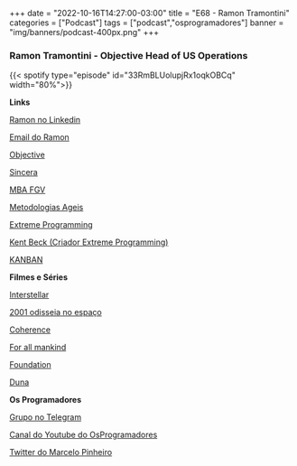 +++
date = "2022-10-16T14:27:00-03:00"
title = "E68 - Ramon Tramontini"
categories = ["Podcast"]
tags = ["podcast","osprogramadores"]
banner = "img/banners/podcast-400px.png"
+++

### Ramon Tramontini - Objective Head of US Operations

{{< spotify type="episode" id="33RmBLUolupjRx1oqkOBCq" width="80%">}}

**Links**

[Ramon no Linkedin](https://www.linkedin.com/in/ramontramontini/)

[Email do Ramon](mailto:ramon@objective.com.br)

[Objective](https://www.objective.com.br/)

[Sincera](https://sinccera.com/)

[MBA FGV](https://educacao-executiva.fgv.br/)

[Metodologias Ageis](https://pt.wikipedia.org/wiki/Manifesto_%C3%81gil)

[Extreme Programming](https://en.wikipedia.org/wiki/Extreme_programming)

[Kent Beck (Criador Extreme Programming)](https://en.wikipedia.org/wiki/Kent_Beck)

[KANBAN](https://en.wikipedia.org/wiki/Kanban_(development))

**Filmes e Séries**

[Interstellar](https://en.wikipedia.org/wiki/Interstellar_(film))

[2001 odisseia no espaço](https://en.wikipedia.org/wiki/2001:_A_Space_Odyssey_(film))

[Coherence](https://en.wikipedia.org/wiki/Coherence_(film))

[For all mankind](https://en.wikipedia.org/wiki/For_All_Mankind_(TV_series))

[Foundation](https://en.wikipedia.org/wiki/Foundation_(TV_series))

[Duna](https://en.wikipedia.org/wiki/Dune_(novel))


**Os Programadores**

[Grupo no Telegram](https://t.me/osprogramadores)

[Canal do Youtube do OsProgramadores](https://www.youtube.com/channel/UCt_YNYGl6K5yNXlXEQDdwWg?view_as=subscriber)

[Twitter do Marcelo Pinheiro](https://twitter.com/mpinheir)


